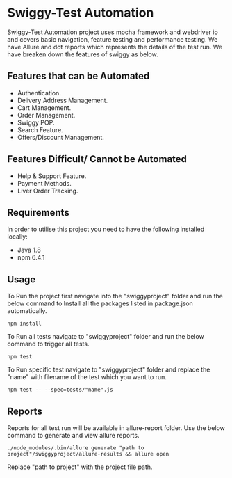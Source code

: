 # Swiggy-Test Automation

Swiggy-Test Automation project uses mocha framework and webdriver io and covers basic navigation, feature testing and performance testing. We have Allure and dot reports which represents the details of the test run. We have breaken down the features of swiggy as below.

## Features that can be Automated
- Authentication.
- Delivery Address Management.
- Cart Management.
- Order Management.
- Swiggy POP.
- Search Feature.
- Offers/Discount Management.

## Features Difficult/ Cannot be Automated
- Help & Support Feature.
- Payment Methods.
- Liver Order Tracking.

## Requirements

In order to utilise this project you need to have the following installed locally:

- Java 1.8
- npm 6.4.1

## Usage

To Run the project first navigate into the "swiggyproject" folder and run the below command to Install all the packages listed in package.json automatically.

`npm install`

To Run all tests navigate to "swiggyproject" folder and run the below command to trigger all tests.

`npm test`

To Run specific test navigate to "swiggyproject" folder and replace the "name" with filename of the test which you want to run.

`npm test -- --spec=tests/"name".js`

## Reports

Reports for all test run will be available in allure-report folder.
Use the below command to generate and view allure reports.

`./node_modules/.bin/allure generate "path to project"/swiggyproject/allure-results && allure open`

Replace "path to project" with the project file path.